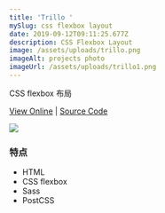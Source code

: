 ```yaml
---
title: 'Trillo '
mySlug: css flexbox layout
date: 2019-09-12T09:11:25.677Z
description: CSS Flexbox Layout
image: /assets/uploads/trillo.png
imageAlt: projects photo
imageUrl: /assets/uploads/trillo1.png
---
```

CSS flexbox 布局

[View Online](https://flexcss.netlify.com/) | [Source Code](https://github.com/byodian/trillo/)

![](/assets/uploads/trillo.png)

### 特点
- HTML
- CSS flexbox
- Sass
- PostCSS
